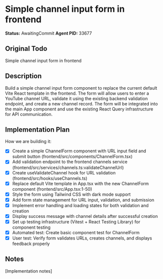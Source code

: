# Simple channel input form in frontend
**Status:** AwaitingCommit
**Agent PID:** 33677

## Original Todo
Simple channel input form in frontend

## Description
Build a simple channel input form component to replace the current default Vite React template in the frontend. The form will allow users to enter a YouTube channel URL, validate it using the existing backend validation endpoint, and create a new channel record. The form will be integrated into the main App component and use the existing React Query infrastructure for API communication.

## Implementation Plan
How we are building it:
- [x] Create a simple ChannelForm component with URL input field and submit button (frontend/src/components/ChannelForm.tsx)
- [x] Add validation endpoint to the frontend channels service (frontend/src/services/channels.ts:validateChannelUrl)
- [x] Create useValidateChannel hook for URL validation (frontend/src/hooks/useChannels.ts)
- [x] Replace default Vite template in App.tsx with the new ChannelForm component (frontend/src/App.tsx:1-50)
- [x] Style the form using Tailwind CSS with dark mode support
- [x] Add form state management for URL input, validation, and submission
- [x] Implement error handling and loading states for both validation and creation
- [x] Display success message with channel details after successful creation
- [x] Set up testing infrastructure (Vitest + React Testing Library) for component testing
- [x] Automated test: Create basic component test for ChannelForm
- [x] User test: Verify form validates URLs, creates channels, and displays feedback properly

## Notes
[Implementation notes]